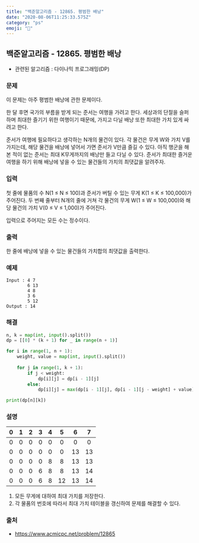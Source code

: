 ```yaml
---
title: "백준알고리즘 - 12865. 평범한 배낭"
date: "2020-08-06T11:25:33.575Z"
category: "ps"
emoji: "🎒"
---
```


## 백준알고리즘 - 12865. 평범한 배낭

- 관련된 알고리즘 : 다이나믹 프로그래밍(DP)

### 문제

이 문제는 아주 평범한 배낭에 관한 문제이다.

한 달 후면 국가의 부름을 받게 되는 준서는 여행을 가려고 한다. 세상과의 단절을 슬퍼하며 최대한 즐기기 위한 여행이기 때문에, 가지고 다닐 배낭 또한 최대한 가치 있게 싸려고 한다.

준서가 여행에 필요하다고 생각하는 N개의 물건이 있다. 각 물건은 무게 W와 가치 V를 가지는데, 해당 물건을 배낭에 넣어서 가면 준서가 V만큼 즐길 수 있다. 아직 행군을 해본 적이 없는 준서는 최대 K무게까지의 배낭만 들고 다닐 수 있다. 준서가 최대한 즐거운 여행을 하기 위해 배낭에 넣을 수 있는 물건들의 가치의 최댓값을 알려주자.

### 입력

첫 줄에 물품의 수 N(1 ≤ N ≤ 100)과 준서가 버틸 수 있는 무게 K(1 ≤ K ≤ 100,000)가 주어진다. 두 번째 줄부터 N개의 줄에 거쳐 각 물건의 무게 W(1 ≤ W ≤ 100,000)와 해당 물건의 가치 V(0 ≤ V ≤ 1,000)가 주어진다.

입력으로 주어지는 모든 수는 정수이다.

### 출력

한 줄에 배낭에 넣을 수 있는 물건들의 가치합의 최댓값을 출력한다.

### 예제

```
Input : 4 7
        6 13
        4 8
        3 6
        5 12
Output : 14
```

### 해결

```python
n, k = map(int, input().split())
dp = [[0] * (k + 1) for _ in range(n + 1)]

for i in range(1, n + 1):
    weight, value = map(int, input().split())
    
    for j in range(1, k + 1):
        if j < weight:
            dp[i][j] = dp[i - 1][j]
        else:
            dp[i][j] = max(dp[i - 1][j], dp[i - 1][j - weight] + value)

print(dp[n][k])
```

### 설명

|  0   |  1   |  2   |  3   |  4   |  5   |  6   |  7   |
| :--: | :--: | :--: | :--: | :--: | :--: | :--: | :--: |
|  0   |  0   |  0   |  0   |  0   |  0   |  0   |  0   |
|  0   |  0   |  0   |  0   |  0   |  0   |  13  |  13  |
|  0   |  0   |  0   |  0   |  8   |  8   |  13  |  13  |
|  0   |  0   |  0   |  6   |  8   |  8   |  13  |  14  |
|  0   |  0   |  0   |  6   |  8   |  12  |  13  |  14  |

1. 모든 무게에 대하여 최대 가치를 저장한다.
2. 각 물품의 번호에 따라서 최대 가치 테이블을 갱신하여 문제를 해결할 수 있다.

### 출처

- https://www.acmicpc.net/problem/12865
